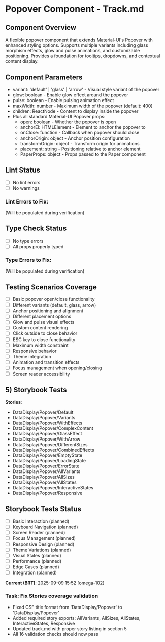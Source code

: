 # Popover Component - Track.md

## Component Overview

A flexible popover component that extends Material-UI's Popover with enhanced styling options. Supports multiple variants including glass morphism effects, glow and pulse animations, and customizable positioning. Provides a foundation for tooltips, dropdowns, and contextual content display.

## Component Parameters

- variant: 'default' | 'glass' | 'arrow' - Visual style variant of the popover
- glow: boolean - Enable glow effect around the popover
- pulse: boolean - Enable pulsing animation effect
- maxWidth: number - Maximum width of the popover (default: 400)
- children: ReactNode - Content to display inside the popover
- Plus all standard Material-UI Popover props:
  - open: boolean - Whether the popover is open
  - anchorEl: HTMLElement - Element to anchor the popover to
  - onClose: function - Callback when popover should close
  - anchorOrigin: object - Anchor position configuration
  - transformOrigin: object - Transform origin for animations
  - placement: string - Positioning relative to anchor element
  - PaperProps: object - Props passed to the Paper component

## Lint Status

- [ ] No lint errors
- [ ] No warnings

### Lint Errors to Fix:

(Will be populated during verification)

## Type Check Status

- [ ] No type errors
- [ ] All props properly typed

### Type Errors to Fix:

(Will be populated during verification)

## Testing Scenarios Coverage

- [ ] Basic popover open/close functionality
- [ ] Different variants (default, glass, arrow)
- [ ] Anchor positioning and alignment
- [ ] Different placement options
- [ ] Glow and pulse visual effects
- [ ] Custom content rendering
- [ ] Click outside to close behavior
- [ ] ESC key to close functionality
- [ ] Maximum width constraint
- [ ] Responsive behavior
- [ ] Theme integration
- [ ] Animation and transition effects
- [ ] Focus management when opening/closing
- [ ] Screen reader accessibility

## 5) Storybook Tests

**Stories**:

- DataDisplay/Popover/Default
- DataDisplay/Popover/Variants
- DataDisplay/Popover/WithEffects
- DataDisplay/Popover/ComplexContent
- DataDisplay/Popover/GlassEffect
- DataDisplay/Popover/WithArrow
- DataDisplay/Popover/DifferentSizes
- DataDisplay/Popover/CombinedEffects
- DataDisplay/Popover/EmptyState
- DataDisplay/Popover/LoadingState
- DataDisplay/Popover/ErrorState
- DataDisplay/Popover/AllVariants
- DataDisplay/Popover/AllSizes
- DataDisplay/Popover/AllStates
- DataDisplay/Popover/InteractiveStates
- DataDisplay/Popover/Responsive

## Storybook Tests Status

- [ ] Basic Interaction (planned)
- [ ] Keyboard Navigation (planned)
- [ ] Screen Reader (planned)
- [ ] Focus Management (planned)
- [ ] Responsive Design (planned)
- [ ] Theme Variations (planned)
- [ ] Visual States (planned)
- [ ] Performance (planned)
- [ ] Edge Cases (planned)
- [ ] Integration (planned)

**Current (BRT)**: 2025-09-09 15:52 [omega-102]

### Task: Fix Stories coverage validation

- Fixed CSF title format from 'DataDisplay/Popover' to 'DataDisplay/Popover'
- Added required story exports: AllVariants, AllSizes, AllStates, InteractiveStates, Responsive
- Updated track.md with proper story listing in section 5
- All 16 validation checks should now pass
